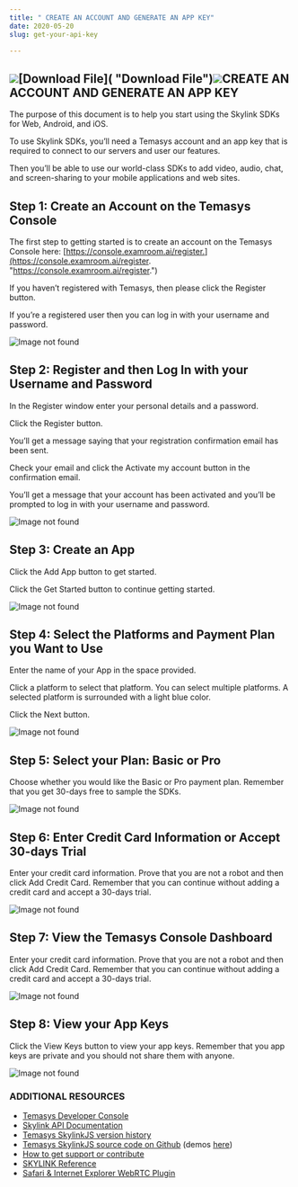 ```yaml
---
title: " CREATE AN ACCOUNT AND GENERATE AN APP KEY"
date: 2020-05-20
slug: get-your-api-key

---
```

## ![](/login-console.png)[Download File]( "Download File")![](/register-console.png)CREATE AN ACCOUNT AND GENERATE AN APP KEY

The purpose of this document is to help you start using the Skylink SDKs for Web, Android, and iOS.

To use Skylink SDKs, you’ll need a Temasys account and an app key that is required to connect to our servers and user our features.

Then you’ll be able to use our world-class SDKs to add video, audio, chat, and screen-sharing to your mobile applications and web sites.

## Step 1: Create an Account on the Temasys Console

The first step to getting started is to create an account on the Temasys Console here: [https://console.examroom.ai/register.](https://console.examroom.ai/register. "https://console.examroom.ai/register.")

If you haven’t registered with Temasys, then please click the Register button.

If you’re a registered user then you can log in with your username and password.

![Image not found](images/createaccount-APIkeygen/Login-Console.png)

## Step 2: Register and then Log In with your Username and Password

In the Register window enter your personal details and a password.

Click the Register button.

You’ll get a message saying that your registration confirmation email has been sent.

Check your email and click the Activate my account button in the confirmation email.

You’ll get a message that your account has been activated and you’ll be prompted to log in with your username and password.

![Image not found](images/createaccount-APIkeygen/Register-Console.png)

## Step 3: Create an App

Click the Add App button to get started.

Click the Get Started button to continue getting started.

![Image not found](images/createaccount-APIkeygen/Console-AddApp.png)

## Step 4: Select the Platforms and Payment Plan you Want to Use

Enter the name of your App in the space provided.

Click a platform to select that platform. You can select multiple platforms. A selected platform is surrounded with a light blue color.

Click the Next button.

![Image not found](images/createaccount-APIkeygen/Console-SelectPlatform.png)

## Step 5: Select your Plan: Basic or Pro

Choose whether you would like the Basic or Pro payment plan. Remember that you get 30-days free to sample the SDKs.

![Image not found](images/createaccount-APIkeygen/Console-Basic-Pro.png)

## Step 6: Enter Credit Card Information or Accept 30-days Trial

Enter your credit card information. Prove that you are not a robot and then click Add Credit Card. Remember that you can continue without adding a credit card and accept a 30-days trial.

![Image not found](images/createaccount-APIkeygen/Console-CreditCard.png)

## Step 7: View the Temasys Console Dashboard

Enter your credit card information. Prove that you are not a robot and then click Add Credit Card. Remember that you can continue without adding a credit card and accept a 30-days trial.

![Image not found](images/createaccount-APIkeygen/Console-Dasghboard.png)

## Step 8: View your App Keys

Click the View Keys button to view your app keys. Remember that you app keys are private and you should not share them with anyone.

![Image not found](images/createaccount-APIkeygen/Console-Dasghboard.png)

### ADDITIONAL RESOURCES

* [Temasys Developer Console](https://console.temasys.io/)
* [Skylink API Documentation](https://cdn.temasys.io/skylink/skylinkjs/latest/doc/classes/Skylink.html)
* [Temasys SkylinkJS version history](https://github.com/Temasys/SkylinkJS/releases)
* [Temasys SkylinkJS source code on Github](http://github.com/Temasys/SkylinkJS) (demos [here](https://github.com/Temasys/SkylinkJS/tree/0.6.x/master/demo))
* [How to get support or contribute](https://temasys.io/support)
* [SKYLINK Reference](iosAPIdocumentation.html)
* [Safari & Internet Explorer WebRTC Plugin](webrtc-plugins-safari-IE.html)